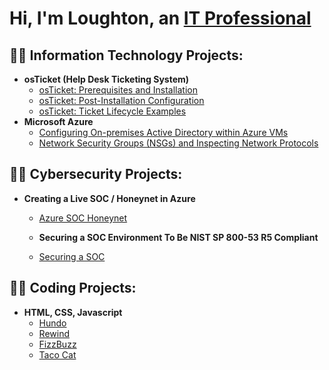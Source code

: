 <h1>Hi, I'm Loughton, an <a href="https://linkedin.com/in/loughtonbennett">IT Professional</a></h1>

<h2>👨‍💻 Information Technology Projects:</h2>

- <b>osTicket (Help Desk Ticketing System)</b>
  - [osTicket: Prerequisites and Installation](https://github.com/Loughton03/osticket-prereqs)
  - [osTicket: Post-Installation Configuration](https://github.com/Loughton03/post-install-config)
  - [osTicket: Ticket Lifecycle Examples](https://github.com/Loughton03/ticket-lifecycle)
- <b>Microsoft Azure</b>
  - [Configuring On-premises Active Directory within Azure VMs](https://github.com/Loughton03/Configure-ActiveDirectory)
  - [Network Security Groups (NSGs) and Inspecting Network Protocols](https://github.com/Loughton03/azure-network-protocols)

<h2>👨‍💻 Cybersecurity Projects:</h2>

- <b>Creating a Live SOC / Honeynet in Azure</b>
  - [Azure SOC Honeynet](https://github.com/Loughton03/Azure-SOC)
 
  - <b>Securing a SOC Environment To Be NIST SP 800-53 R5 Compliant</b>
  - [Securing a SOC](https://github.com/Loughton03/Azure-SOC)
  
<h2>👨‍💻 Coding Projects:</h2>

- <b>HTML, CSS, Javascript</b>
  - [Hundo](https://github.com/Loughton03/Hundo)
  - [Rewind](https://github.com/Loughton03/Rewind)
  - [FizzBuzz](https://github.com/Loughton03/Fizz-Buzz)
  - [Taco Cat](https://github.com/Loughton03/ticket-lifecycle)






